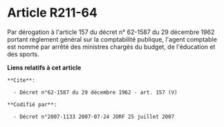 # Article R211-64

Par dérogation à l'article 157 du décret n° 62-1587 du 29 décembre 1962 portant règlement général sur la comptabilité
publique, l'agent comptable est nommé par arrêté des ministres chargés du budget, de l'éducation et des sports.

**Liens relatifs à cet article**

	**Cite**:

	  - Décret n°62-1587 du 29 décembre 1962 - art. 157 (V)

	**Codifié par**:

	  - Décret n°2007-1133 2007-07-24 JORF 25 juillet 2007

